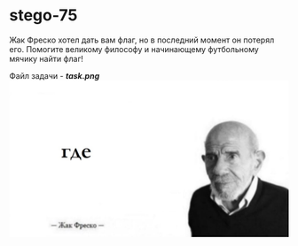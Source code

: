 # stego-75 

Жак Фреско хотел дать вам флаг, но в последний момент он потерял его. Помогите великому философу и начинающему футбольному мячику найти флаг!

Файл задачи - ***task.png***
![](/stego75/static/fresco.jpg)
